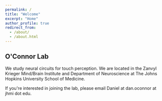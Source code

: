 ```yaml
---
permalink: /
title: "Welcome"
excerpt: "Home"
author_profile: true
redirect_from: 
  - /about/
  - /about.html
---
```


O'Connor Lab
------
We study neural circuits for touch perception. We are located in the Zanvyl Krieger Mind/Brain Institute and Department of Neuroscience at The Johns Hopkins University School of Medicine.

If you're interested in joining the lab, please email Daniel at dan.oconnor at jhmi dot edu.